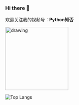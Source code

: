 ### Hi there 👋

欢迎关注我的视频号：**Python知否**

<img src="https://i.imgur.com/ctU3xEJ.jpg" alt="drawing" width="200"/>

![Top Langs](https://github-readme-stats.vercel.app/api/top-langs/?username=wangzhe3224&hide=Jupyter%20Notebook,C++,Fortran,HTML,JavaScript,Cpp,Stylus，Groff,groff,assembly,Stylus,makefile&langs_count=5)

